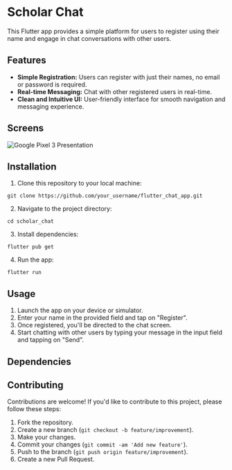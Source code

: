 # Scholar Chat

This Flutter app provides a simple platform for users to register using their name and engage in chat conversations with other users.

## Features

- **Simple Registration:** Users can register with just their names, no email or password is required.
- **Real-time Messaging:** Chat with other registered users in real-time.
- **Clean and Intuitive UI:** User-friendly interface for smooth navigation and messaging experience.

## Screens

![Google Pixel 3 Presentation](https://github.com/MohamedEssam9009/Scholar_chat/assets/77198018/dfd14ad7-f46a-4b4c-b522-7e7246260e22)

## Installation

1. Clone this repository to your local machine:

```
git clone https://github.com/your_username/flutter_chat_app.git
```

2. Navigate to the project directory:

```
cd scholar_chat
```

3. Install dependencies:

```
flutter pub get
```

4. Run the app:

```
flutter run
```

## Usage

1. Launch the app on your device or simulator.
2. Enter your name in the provided field and tap on "Register".
3. Once registered, you'll be directed to the chat screen.
4. Start chatting with other users by typing your message in the input field and tapping on "Send".

## Dependencies


## Contributing

Contributions are welcome! If you'd like to contribute to this project, please follow these steps:

1. Fork the repository.
2. Create a new branch (`git checkout -b feature/improvement`).
3. Make your changes.
4. Commit your changes (`git commit -am 'Add new feature'`).
5. Push to the branch (`git push origin feature/improvement`).
6. Create a new Pull Request.



